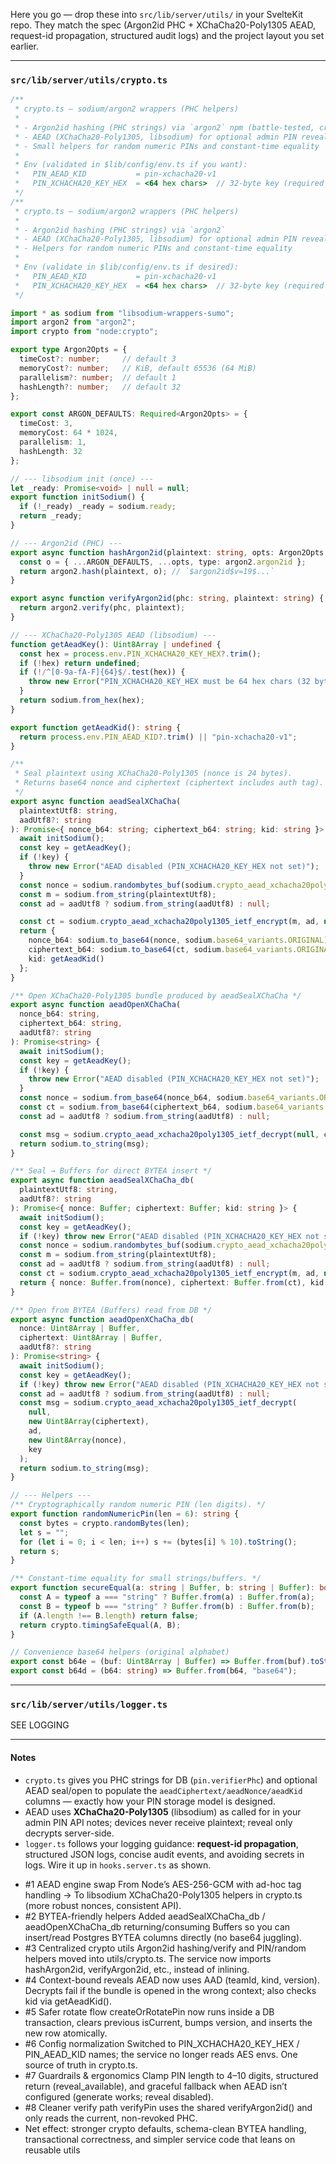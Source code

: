 Here you go — drop these into `src/lib/server/utils/` in your SvelteKit repo. They match the spec (Argon2id PHC + XChaCha20-Poly1305 AEAD, request-id propagation, structured audit logs) and the project layout you set earlier.   

---

### `src/lib/server/utils/crypto.ts`

```ts
/**
 * crypto.ts — sodium/argon2 wrappers (PHC helpers)
 *
 * - Argon2id hashing (PHC strings) via `argon2` npm (battle-tested, cross-platform)
 * - AEAD (XChaCha20-Poly1305, libsodium) for optional admin PIN reveal bundle
 * - Small helpers for random numeric PINs and constant-time equality
 *
 * Env (validated in $lib/config/env.ts if you want):
 *   PIN_AEAD_KID           = pin-xchacha20-v1
 *   PIN_XCHACHA20_KEY_HEX  = <64 hex chars>  // 32-byte key (required to enable AEAD)
 */
/**
 * crypto.ts — sodium/argon2 wrappers (PHC helpers)
 *
 * - Argon2id hashing (PHC strings) via `argon2`
 * - AEAD (XChaCha20-Poly1305, libsodium) for optional admin PIN reveal bundle
 * - Helpers for random numeric PINs and constant-time equality
 *
 * Env (validate in $lib/config/env.ts if desired):
 *   PIN_AEAD_KID           = pin-xchacha20-v1
 *   PIN_XCHACHA20_KEY_HEX  = <64 hex chars>  // 32-byte key (required to enable AEAD)
 */

import * as sodium from "libsodium-wrappers-sumo";
import argon2 from "argon2";
import crypto from "node:crypto";

export type Argon2Opts = {
  timeCost?: number;     // default 3
  memoryCost?: number;   // KiB, default 65536 (64 MiB)
  parallelism?: number;  // default 1
  hashLength?: number;   // default 32
};

export const ARGON_DEFAULTS: Required<Argon2Opts> = {
  timeCost: 3,
  memoryCost: 64 * 1024,
  parallelism: 1,
  hashLength: 32
};

// --- libsodium init (once) ---
let _ready: Promise<void> | null = null;
export function initSodium() {
  if (!_ready) _ready = sodium.ready;
  return _ready;
}

// --- Argon2id (PHC) ---
export async function hashArgon2id(plaintext: string, opts: Argon2Opts = {}) {
  const o = { ...ARGON_DEFAULTS, ...opts, type: argon2.argon2id };
  return argon2.hash(plaintext, o); // `$argon2id$v=19$...`
}

export async function verifyArgon2id(phc: string, plaintext: string) {
  return argon2.verify(phc, plaintext);
}

// --- XChaCha20-Poly1305 AEAD (libsodium) ---
function getAeadKey(): Uint8Array | undefined {
  const hex = process.env.PIN_XCHACHA20_KEY_HEX?.trim();
  if (!hex) return undefined;
  if (!/^[0-9a-fA-F]{64}$/.test(hex)) {
    throw new Error("PIN_XCHACHA20_KEY_HEX must be 64 hex chars (32 bytes)");
  }
  return sodium.from_hex(hex);
}

export function getAeadKid(): string {
  return process.env.PIN_AEAD_KID?.trim() || "pin-xchacha20-v1";
}

/**
 * Seal plaintext using XChaCha20-Poly1305 (nonce is 24 bytes).
 * Returns base64 nonce and ciphertext (ciphertext includes auth tag).
 */
export async function aeadSealXChaCha(
  plaintextUtf8: string,
  aadUtf8?: string
): Promise<{ nonce_b64: string; ciphertext_b64: string; kid: string }> {
  await initSodium();
  const key = getAeadKey();
  if (!key) {
    throw new Error("AEAD disabled (PIN_XCHACHA20_KEY_HEX not set)");
  }
  const nonce = sodium.randombytes_buf(sodium.crypto_aead_xchacha20poly1305_ietf_NPUBBYTES);
  const m = sodium.from_string(plaintextUtf8);
  const ad = aadUtf8 ? sodium.from_string(aadUtf8) : null;

  const ct = sodium.crypto_aead_xchacha20poly1305_ietf_encrypt(m, ad, null, nonce, key);
  return {
    nonce_b64: sodium.to_base64(nonce, sodium.base64_variants.ORIGINAL),
    ciphertext_b64: sodium.to_base64(ct, sodium.base64_variants.ORIGINAL),
    kid: getAeadKid()
  };
}

/** Open XChaCha20-Poly1305 bundle produced by aeadSealXChaCha */
export async function aeadOpenXChaCha(
  nonce_b64: string,
  ciphertext_b64: string,
  aadUtf8?: string
): Promise<string> {
  await initSodium();
  const key = getAeadKey();
  if (!key) {
    throw new Error("AEAD disabled (PIN_XCHACHA20_KEY_HEX not set)");
  }
  const nonce = sodium.from_base64(nonce_b64, sodium.base64_variants.ORIGINAL);
  const ct = sodium.from_base64(ciphertext_b64, sodium.base64_variants.ORIGINAL);
  const ad = aadUtf8 ? sodium.from_string(aadUtf8) : null;

  const msg = sodium.crypto_aead_xchacha20poly1305_ietf_decrypt(null, ct, ad, nonce, key);
  return sodium.to_string(msg);
}

/** Seal → Buffers for direct BYTEA insert */
export async function aeadSealXChaCha_db(
  plaintextUtf8: string,
  aadUtf8?: string
): Promise<{ nonce: Buffer; ciphertext: Buffer; kid: string }> {
  await initSodium();
  const key = getAeadKey();
  if (!key) throw new Error("AEAD disabled (PIN_XCHACHA20_KEY_HEX not set)");
  const nonce = sodium.randombytes_buf(sodium.crypto_aead_xchacha20poly1305_ietf_NPUBBYTES);
  const m = sodium.from_string(plaintextUtf8);
  const ad = aadUtf8 ? sodium.from_string(aadUtf8) : null;
  const ct = sodium.crypto_aead_xchacha20poly1305_ietf_encrypt(m, ad, null, nonce, key);
  return { nonce: Buffer.from(nonce), ciphertext: Buffer.from(ct), kid: getAeadKid() };
}

/** Open from BYTEA (Buffers) read from DB */
export async function aeadOpenXChaCha_db(
  nonce: Uint8Array | Buffer,
  ciphertext: Uint8Array | Buffer,
  aadUtf8?: string
): Promise<string> {
  await initSodium();
  const key = getAeadKey();
  if (!key) throw new Error("AEAD disabled (PIN_XCHACHA20_KEY_HEX not set)");
  const ad = aadUtf8 ? sodium.from_string(aadUtf8) : null;
  const msg = sodium.crypto_aead_xchacha20poly1305_ietf_decrypt(
    null,
    new Uint8Array(ciphertext),
    ad,
    new Uint8Array(nonce),
    key
  );
  return sodium.to_string(msg);
}

// --- Helpers ---
/** Cryptographically random numeric PIN (len digits). */
export function randomNumericPin(len = 6): string {
  const bytes = crypto.randomBytes(len);
  let s = "";
  for (let i = 0; i < len; i++) s += (bytes[i] % 10).toString();
  return s;
}

/** Constant-time equality for small strings/buffers. */
export function secureEqual(a: string | Buffer, b: string | Buffer): boolean {
  const A = typeof a === "string" ? Buffer.from(a) : Buffer.from(a);
  const B = typeof b === "string" ? Buffer.from(b) : Buffer.from(b);
  if (A.length !== B.length) return false;
  return crypto.timingSafeEqual(A, B);
}

// Convenience base64 helpers (original alphabet)
export const b64e = (buf: Uint8Array | Buffer) => Buffer.from(buf).toString("base64");
export const b64d = (b64: string) => Buffer.from(b64, "base64");


```

---

### `src/lib/server/utils/logger.ts`

SEE LOGGING

---

#### Notes

* `crypto.ts` gives you PHC strings for DB (`pin.verifierPhc`) and optional AEAD seal/open to populate the `aeadCiphertext/aeadNonce/aeadKid` columns — exactly how your PIN storage model is designed. 
* AEAD uses **XChaCha20-Poly1305** (libsodium) as called for in your admin PIN API notes; devices never receive plaintext; reveal only decrypts server-side. 
* `logger.ts` follows your logging guidance: **request-id propagation**, structured JSON logs, concise audit events, and avoiding secrets in logs. Wire it up in `hooks.server.ts` as shown. 
 

- #1 AEAD engine swap
From Node’s AES-256-GCM with ad-hoc tag handling → To libsodium XChaCha20-Poly1305 helpers in crypto.ts (more robust nonces, consistent API).
- #2 BYTEA-friendly helpers
Added aeadSealXChaCha_db / aeadOpenXChaCha_db returning/consuming Buffers so you can insert/read Postgres BYTEA columns directly (no base64 juggling).
- #3 Centralized crypto utils
Argon2id hashing/verify and PIN/random helpers moved into utils/crypto.ts. The service now imports hashArgon2id, verifyArgon2id, etc., instead of inlining.
- #4 Context-bound reveals
AEAD now uses AAD (teamId, kind, version). Decrypts fail if the bundle is opened in the wrong context; also checks kid via getAeadKid().
- #5 Safer rotate flow
createOrRotatePin now runs inside a DB transaction, clears previous isCurrent, bumps version, and inserts the new row atomically.
- #6 Config normalization
Switched to PIN_XCHACHA20_KEY_HEX / PIN_AEAD_KID names; the service no longer reads AES envs. One source of truth in crypto.ts.
- #7 Guardrails & ergonomics
Clamp PIN length to 4–10 digits, structured return (reveal_available), and graceful fallback when AEAD isn’t configured (generate works; reveal disabled).
- #8 Cleaner verify path
verifyPin uses the shared verifyArgon2id() and only reads the current, non-revoked PHC.
- Net effect: stronger crypto defaults, schema-clean BYTEA handling, transactional correctness, and simpler service code that leans on reusable utils
